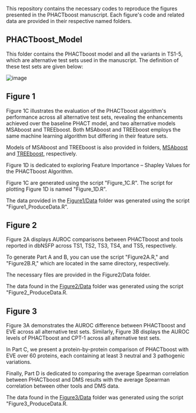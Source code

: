 This repository contains the necessary codes to reproduce the figures presented in the PHACTboost manuscript. Each figure's code and related data are provided in their respective named folders.

## PHACTboost_Model

This folder contains the PHACTboost model and all the variants in TS1-5, which are alternative test sets used in the manuscript. The definition of these test sets are given below:

![image](https://github.com/CompGenomeLab/PHACTboost_manuscript/assets/68369488/4a6587f2-3d47-40c2-8f93-55e989c5f588)



## Figure 1

Figure 1C illustrates the evaluation of the PHACTboost algorithm's performance across all alternative test sets, revealing the enhancements achieved over the baseline PHACT model, and two alternative models MSAboost and TREEboost. Both MSAboost and TREEboost employs the same machine learning algorithm but differing in their feature sets.

Models of MSAboost and TREEboost is also provided in folders, [MSAboost](Figure1/Data/MSAboost) and [TREEboost](Figure1/Data/TREEboost), respectively.

Figure 1D is dedicated to exploring Feature Importance – Shapley Values for the PHACTboost Algorithm.

Figure 1C are generated using the script "Figure_1C.R". The script for plotting Figure 1D is named "Figure_1D.R".

The data provided in the [Figure1/Data](Figure1/Data) folder was generated using the script "Figure1_ProduceData.R".

## Figure 2

Figure 2A displays AUROC comparisons between PHACTboost and tools reported in dbNSFP across TS1, TS2, TS3, TS4, and TS5, respectively.

To generate Part A and B, you can use the script "Figure2A.R," and "Figure2B.R," which are located in the same directory, respectively.

The necessary files are provided in the Figure2/Data folder.

The data found in the [Figure2/Data](Figure2/Data) folder was generated using the script "Figure2_ProduceData.R.

## Figure 3

Figure 3A demonstrates the AUROC difference between PHACTboost and EVE across all alternative test sets. Similarly, Figure 3B displays the AUROC levels of PHACTboost and CPT-1 across all alternative test sets.

In Part C, we present a protein-by-protein comparison of PHACTboost with EVE over 60 proteins, each containing at least 3 neutral and 3 pathogenic variations.

Finally, Part D is dedicated to comparing the average Spearman correlation between PHACTboost and DMS results with the average Spearman correlation between other tools and DMS data.

The data found in the [Figure3/Data](Figure3/Data) folder was generated using the script "Figure3_ProduceData.R.




